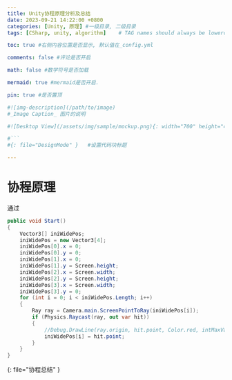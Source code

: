 ```yaml
---
title: Unity协程原理分析及总结
date: 2023-09-21 14:22:00 +0800
categories: [Unity, 原理] #一级目录, 二级目录
tags: [CSharp, unity, algorithm]    # TAG names should always be lowercase

toc: true #右侧内容位置是否显示, 默认值在_config.yml

comments: false #评论是否开启

math: false #数学符号是否加载

mermaid: true #mermaid是否开启.

pin: true #是否置顶

#![img-description](/path/to/image)
#_Image Caption_ 图片的说明

#![Desktop View](/assets/img/sample/mockup.png){: width="700" height="400" } 设置图片宽高

#```
#{: file="DesignMode" }   #设置代码块标题

---
```


<style>
hr{
  height: 4px;
  width: 100%;
  margin: 0,0,0,0;
  margin - left : auto;
  margin - right : auto;
  opacity: 100%;
  border-top: 1px dashed #ffff0080 !important;
  border-bottom: 1px dashed #00ff0080 !important;
  border-radius: 0px;
}
</style>

# 协程原理

<div style = "word-break :break-all">
通过
</div>

``` c#
public void Start()
{
    Vector3[] iniWidePos;
    iniWidePos = new Vector3[4];
    iniWidePos[0].x = 0;
    iniWidePos[0].y = 0;
    iniWidePos[1].x = 0;
    iniWidePos[1].y = Screen.height;
    iniWidePos[2].x = Screen.width;
    iniWidePos[2].y = Screen.height;
    iniWidePos[3].x = Screen.width;
    iniWidePos[3].y = 0;
    for (int i = 0; i < iniWidePos.Length; i++)
    {
        Ray ray = Camera.main.ScreenPointToRay(iniWidePos[i]);
        if (Physics.Raycast(ray, out var hit))
        {
            //Debug.DrawLine(ray.origin, hit.point, Color.red, intMaxValue);
            iniWidePos[i] = hit.point;
        }
    }
}
```
{: file="协程总结" }
